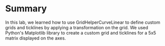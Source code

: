 # Summary

In this lab, we learned how to use GridHelperCurveLinear to define custom grids and ticklines by applying a transformation on the grid. We used Python's Matplotlib library to create a custom grid and ticklines for a 5x5 matrix displayed on the axes.
